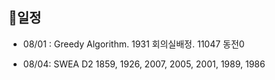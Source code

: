 ## 📅일정

- 08/01 : Greedy Algorithm. 1931 회의실배정. 11047 동전0

- 08/04: SWEA D2 1859, 1926, 2007, 2005, 2001, 1989, 1986

